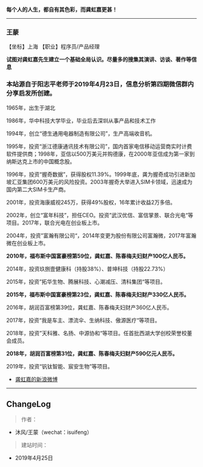 
**每个人的人生，都自有其色彩，而龚虹嘉更甚！**
- - - - -
### **王蒙**
【坐标】上海
【职业】程序员/产品经理

**试图对龚虹嘉先生建立一个基础全局认识。尽量多的搜集其演讲、访谈、著作等信息**

###   本站源自于阳志平老师于2019年4月23日，信息分析第四期微信群内分享启发所创建。

1965年，出生于湖北

1986年，华中科技大学毕业，毕业后去深圳从事产品和技术工作

1994年，创立“德生通用电器制造有限公司”，生产高端收音机。

1995年，投资“浙江德康通讯技术有限公司”，国内首家电信移动运营商实时计费软件提供商；1998年，亚信以500万美元并购德康，在2000年亚信成为第一家到纳斯达克上市的中国概念股。

1996年，投资“握奇数据”，获得股权11.39%。1999年底，龚为握奇成功引进新加坡汇亚集团600万美元的风险投资。2003年握奇大举进入SIM卡领域，迅速成为国内第二大SIM卡生产商。

2001年，投资海康威视245万，获得49%股权，16年累计收益2万多倍。

2002年，创立“富年科技”，担任CEO。投资”武汉优信、富信掌景、联合光电“等项目。2017年，联合光电在创业板上市。

2004年，投资”富瀚有限公司“，2014年变更为股份有限公司富瀚微，2017年富瀚微在创业板上市。

**2010年，福布斯中国富豪榜第59位，龚虹嘉、陈春梅夫妇财产100亿人民币。**

2014年，投资玖捌壹健康科（持股38%）、普坤科技（持股22.73%）

2015年，投资”拓华生物、腾展科技、心潮减压、清科集团“等项目。

**2015年，福布斯中国富豪榜第23位，龚虹嘉、陈春梅夫妇财产330亿人民币。**

2016年，胡润百富榜第39位，龚虹嘉、陈春梅夫妇财产360亿人民币。 

2017年，投资“我是车主、漂流伞、生纳科技、傲源医疗“等项目。

2018年，投资”天科雅、名扬、中源协和“等项目。任首批西湖大学创校荣誉校董会成员。

**2018年，胡润百富榜第31位，龚虹嘉、陈春梅夫妇财产590亿元人民币。**

2019年，投资“钒钛智能、宸安生物”等项目。



- [龚虹嘉的新浪微博](https://weibo.com/p/1005052383562442/)
- - - - -

##  ChangeLog

>  作者：
- 沐风/王蒙（wechat：isuifeng）
>  建站时间：
- 2019年4月25日